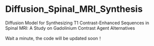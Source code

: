 # Diffusion_Spinal_MRI_Synthesis
Diffusion Model for Synthesizing T1 Contrast-Enhanced Sequences in Spinal MRI: A Study on Gadolinium Contrast Agent Alternatives


Wait a minute, the code will be updated soon！
